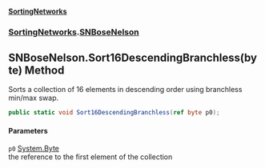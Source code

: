#### [SortingNetworks](./index.md 'index')
### [SortingNetworks](./SortingNetworks.md 'SortingNetworks').[SNBoseNelson](./SortingNetworks-SNBoseNelson.md 'SortingNetworks.SNBoseNelson')
## SNBoseNelson.Sort16DescendingBranchless(byte) Method
Sorts a collection of 16 elements in descending order using branchless min/max swap.  
```csharp
public static void Sort16DescendingBranchless(ref byte p0);
```
#### Parameters
<a name='SortingNetworks-SNBoseNelson-Sort16DescendingBranchless(byte)-p0'></a>
`p0` [System.Byte](https://docs.microsoft.com/en-us/dotnet/api/System.Byte 'System.Byte')  
the reference to the first element of the collection  
  

